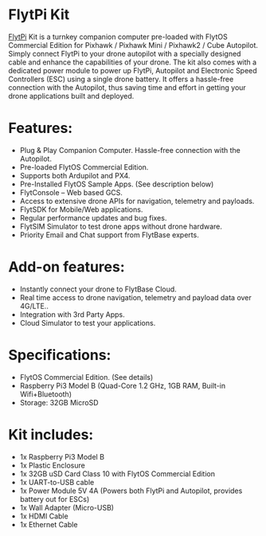 # FlytPi Kit 

[FlytPi](https://flytbase.com/product/flytpi/) Kit is a turnkey companion computer pre-loaded with FlytOS Commercial Edition for Pixhawk / Pixhawk Mini / Pixhawk2 / Cube Autopilot.
Simply connect FlytPi to your drone autopilot with a specially designed cable and enhance the capabilities of your drone. 
The kit also comes with a dedicated power module to power up FlytPi, Autopilot and Electronic Speed Controllers (ESC)
using a single drone battery. It offers a hassle-free connection with the Autopilot, thus saving time and effort in getting 
your drone applications built and deployed.

Features:
=========

* Plug & Play Companion Computer. Hassle-free connection with the Autopilot.
* Pre-loaded FlytOS Commercial Edition.
* Supports both Ardupilot and PX4.
* Pre-Installed FlytOS Sample Apps. (See description below)
* FlytConsole – Web based GCS.
* Access to extensive drone APIs for navigation, telemetry and payloads.
* FlytSDK for Mobile/Web applications.
* Regular performance updates and bug fixes.
* FlytSIM Simulator to test drone apps without drone hardware.
* Priority Email and Chat support from FlytBase experts.

Add-on features:
=================

* Instantly connect your drone to FlytBase Cloud.
* Real time access to drone navigation, telemetry and payload data over 4G/LTE..
* Integration with 3rd Party Apps.
* Cloud Simulator to test your applications.
 
Specifications:
================

* FlytOS Commercial Edition. (See details)
* Raspberry Pi3 Model B (Quad-Core 1.2 GHz, 1GB RAM, Built-in Wifi+Bluetooth)
* Storage: 32GB MicroSD
 
Kit includes:
=============

* 1x Raspberry Pi3 Model B
* 1x Plastic Enclosure
* 1x 32GB uSD Card Class 10 with FlytOS Commercial Edition
* 1x UART-to-USB cable
* 1x Power Module 5V 4A (Powers both FlytPi and Autopilot, provides battery out for ESCs)
* 1x Wall Adapter (Micro-USB)
* 1x HDMI Cable
* 1x Ethernet Cable
